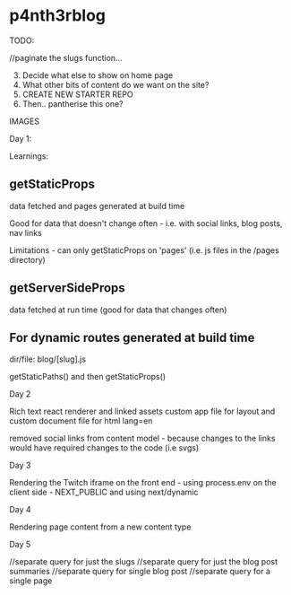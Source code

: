 # p4nth3rblog

TODO:



//paginate the slugs function...

3. Decide what else to show on home page
4. What other bits of content do we want on the site?
5. CREATE NEW STARTER REPO
6. Then.. pantherise this one?

IMAGES

Day 1:

Learnings:

## getStaticProps

data fetched and pages generated at build time

Good for data that doesn't change often - i.e. with social links, blog posts, nav links

Limitations - can only getStaticProps on 'pages' (i.e. js files in the /pages directory)

## getServerSideProps

data fetched at run time (good for data that changes often)

## For dynamic routes generated at build time

dir/file: blog/[slug].js

getStaticPaths()
and then
getStaticProps()

Day 2

Rich text react renderer and linked assets
custom app file for layout and custom document file for html lang=en

removed social links from content model - because changes to the links would have required changes to the code (i.e svgs)

Day 3

Rendering the Twitch iframe on the front end - using process.env on the client side - NEXT_PUBLIC and using next/dynamic

Day 4

Rendering page content from a new content type


Day 5

//separate query for just the slugs
//separate query for just the blog post summaries
//separate query for single blog post
//separate query for a single page 
